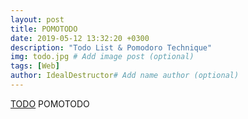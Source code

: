 ```yaml
---
layout: post
title: POMOTODO
date: 2019-05-12 13:32:20 +0300
description: "Todo List & Pomodoro Technique"
img: todo.jpg # Add image post (optional)
tags: [Web]
author: IdealDestructor# Add name author (optional)
---
```



[TODO](http://idealdestructor.github.io/todo/index.html)  POMOTODO

